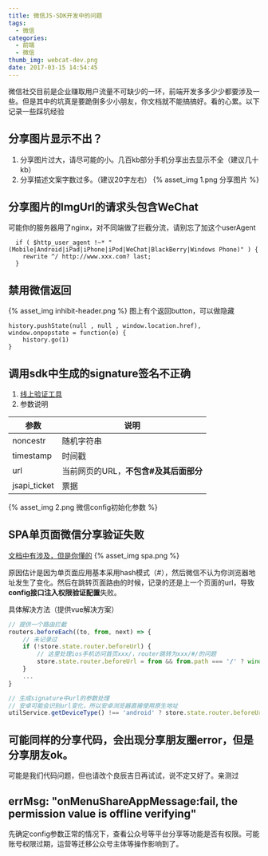 ```yaml
---
title: 微信JS-SDK开发中的问题
tags:
  - 微信
categories:
  - 前端
  - 微信
thumb_img: webcat-dev.png
date: 2017-03-15 14:54:45
---
```



微信社交目前是企业赚取用户流量不可缺少的一环，前端开发多多少少都要涉及一些。但是其中的坑真是要跪倒多少小朋友，你文档就不能搞搞好。看的心累。以下记录一些踩坑经验

## 分享图片显示不出？
1. 分享图片过大，请尽可能的小。几百kb部分手机分享出去显示不全（建议几十kb）
2. 分享描述文案字数过多。（建议20字左右）
{% asset_img 1.png 分享图片 %}

## 分享图片的ImgUrl的请求头包含WeChat
可能你的服务器用了nginx，对不同端做了拦截分流，请别忘了加这个userAgent
````
  if ( $http_user_agent !~* "(Mobile|Android|iPad|iPhone|iPod|WeChat|BlackBerry|Windows Phone)" ) {
    rewrite ^/ http://www.xxx.com? last;
  }
````

## 禁用微信返回
{% asset_img inhibit-header.png %}
图上有个返回button，可以做隐藏
````
history.pushState(null , null , window.location.href),
window.onpopstate = function(e) {
    history.go(1)
}
````

## 调用sdk中生成的signature签名不正确
1. [线上验证工具](https://mp.weixin.qq.com/debug/cgi-bin/sandbox?t=jsapisign)
2. 参数说明

|参数|说明|
|-|-|
|noncestr|随机字符串|
|timestamp|时间戳|
|url|当前网页的URL，**不包含#及其后面部分**|
|jsapi_ticket|票据|

{% asset_img 2.png 微信config初始化参数 %}

## SPA单页面微信分享验证失败
[文档中有涉及，但是你懂的](https://mp.weixin.qq.com/wiki?t=resource/res_main&id=mp1421141115)
{% asset_img spa.png %}

原因估计是因为单页面应用基本采用hash模式（#），然后微信不认为你浏览器地址发生了变化。然后在跳转页面路由的时候，记录的还是上一个页面的url，导致**config接口注入权限验证配置**失败。

具体解决方法（提供vue解决方案）
````js
// 提供一个路由拦截
routers.beforeEach((to, from, next) => {
    // 未记录过
    if (!store.state.router.beforeUrl) {
        // 这里处理ios手机访问首页xxx/，router跳转为xxx/#/的问题
        store.state.router.beforeUrl = from && from.path === '/' ? window.location.href.split('#')[0] : window.location.href;
    }
    ...
}

// 生成signature中url的参数处理
// 安卓可能会识别url变化，所以安卓浏览器直接使用原生地址
utilService.getDeviceType() !== 'android' ? store.state.router.beforeUrl : window.location.href
````

## 可能同样的分享代码，会出现分享朋友圈error，但是分享朋友ok。
可能是我们代码问题，但也请改个良辰吉日再试试，说不定又好了。亲测过

## errMsg: "onMenuShareAppMessage:fail, the permission value is offline verifying"
先确定config参数正常的情况下，查看公众号等平台分享等功能是否有权限。可能账号权限过期，运营等迁移公众号主体等操作影响到了。